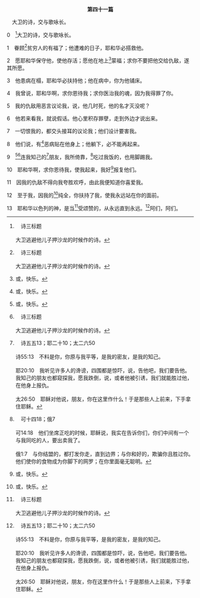 <p style="text-align:center;font-weight:bold;">第四十一篇</p>

<a name="0">

<span id="spsm">　大卫的诗，交与歌咏长。

0　[^a]大卫的诗，交与歌咏长。

[^a]:　诗三标题<br><br>大卫逃避他儿子押沙龙的时候作的诗。

1　眷顾[^a]贫穷人的有福了；他遭难的日子，耶和华必搭救他。

[^a]:　箴十四21；加二10<br><br>箴14:21　藐视邻舍的，这人有罪；恩待贫穷的，这人快乐。<br><br>加2:10　只是要我们记念穷人，这也是我本来热诚去行的。

2　愿耶和华保守他，使他存活；愿他在地上[^1]蒙福；求你不要把他交给仇敌，遂其所愿。

[^1]:或，快乐。

3　他患病在榻，耶和华必扶持他；他在病中，你为他铺床。

4　我曾说，耶和华啊，求你恩待我；求你医治我的魂，因为我得罪了你。

5　我的仇敌用恶言议论我，说，他几时死，他的名才灭没呢？

6　他若来看我，就说假话。他心里积存罪孽，走到外边才说出来。

7　一切恨我的，都交头接耳的议论我；他们设计要害我。

8　他们说，有[^1]恶病贴在他身上；他躺下，必不能再起来。

[^1]:直译，彼列之物。

9　[^1][^a]连我知己的[^b]朋友，我所倚靠，[^c]吃过我饭的，也用脚踢我。

[^1]:本节，就是主耶稣在约十三18所引用的，乃是关于出卖主之加略人犹大的预言(约六70～71，十三18，23～27，路二二21～22)。

[^a]:　约十三18<br><br>约13:18　我这话不是指着你们众人说的，我知道我所拣选的是谁；但这是要应验经书：“同我吃饭的人，举起脚跟踢我。”

[^b]:　诗五五13；耶二十10；太二六50<br><br>诗55:13　不料是你，你原与我平等，是我的密友，是我的知己。<br><br>耶20:10　我听见许多人的谗谤，四围都是惊吓，说，告他吧，我们要告他。我知己的朋友也都窥探我，愿我跌倒，说，或者他被引诱，我们就能胜过他，在他身上报仇。<br><br>太26:50　耶稣对他说，朋友，你在这里作什么！于是那些人上前来，下手拿住耶稣。

[^c]:　可十四18；俄7<br><br>可14:18　他们坐席正吃的时候，耶稣说，我实在告诉你们，你们中间有一个与我同吃的人，要出卖我了。<br><br>俄1:7　与你结盟的，都打发你走，直到边界；与你和好的，欺骗你且胜过你。他们使你的食物成为你脚下的网罗；在你里面毫无聪明。

10　耶和华啊，求你恩待我，使我起来，我好[^1]报复他们。

[^1]:见三7注1。

11　因我的仇敌不得向我夸胜欢呼，由此我便知道你喜爱我。

12　至于我，因我的[^1]纯全，你扶持了我，使我永远站在你的面前。

[^1]:神扶持我们，不是因我们的纯全，乃是因祂自己的怜悯和怜恤。见十八20注1。

13　耶和华以色列的神，是当[^a]受颂赞的，从永远直到永远。[^b]阿们，阿们。

[^a]:　王上八15；代上十六36；诗七二18～19；八九52；一〇六48；路一68<br><br>王上8:15　所罗门说，耶和华以色列的神是当受颂赞的，祂亲口向我父亲大卫说话，也亲手成就了；祂说，<br><br>代上16:36　耶和华以色列的神，从亘古直到永远，是当受颂赞的。众百姓都说，阿们，并且赞美耶和华。<br><br>诗72:18　独行奇事的耶和华神，以色列的神，是当受颂赞的；<br><br>诗72:19　祂荣耀的名也当受颂赞，直到永远；愿祂的荣耀充满全地。阿们，阿们。<br><br>诗89:52　耶和华是当受颂赞的，直到永远。阿们，阿们。<br><br>诗106:48　耶和华以色列的神，从亘古直到永远，是当受颂赞的。愿众民都说，阿们。阿利路亚。<br><br>路1:68　主以色列的神是当受颂赞的，因祂眷顾祂的百姓，为他们施行救赎，

[^b]:　太六13；林后一20；启三14<br><br>太6:13　不叫我们陷入试诱，救我们脱离那恶者。因为国度、能力、荣耀，都是你的，直到永远。阿们。<br><br>林后1:20　因为神的应许，不论有多少，在基督里都是是的，所以借着祂，对神也都是阿们的，好叫荣耀借着我们归与神。<br><br>启3:14　你要写信给在老底嘉的召会的使者，说，那阿们，那忠信真实的见证人，那神创造之物的元始，这样说，



